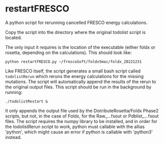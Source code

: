 # restartFRESCO
A python script for rerunning cancelled FRESCO energy calculations. 

Copy the script into the directory where the original todolist script is located. 

The only input it requires is the location of the executable (either foldx or rosetta, depending on the calculations). This should look like:

```
python restartFRESCO.py ~/frescoSoft/foldx5mac/foldx_20221231
```

Like FRESCO itself, the script generates a small bash script called `todolistRerun` which reruns the energy calculations for the missing mutations.
The script will automatically append the results of the rerun to the original output files. This script should be run in the background by running:

```
./todolistRestart &

```
It only appends the output file used by the DistributeRosetta/Foldx Phase2 scripts, but not, in the case of Foldx, for the Raw_...fxout or Pdblist_...fxout files. The script requires the numpy library to be installed, and in order for the todolistRerun script to work, python must callable with the allias 'python', which might cause an error if python is callable with 'python3' instead. 

